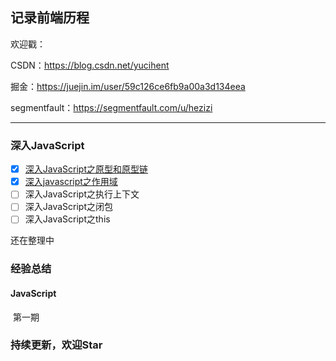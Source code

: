 ## 记录前端历程


欢迎戳：

CSDN：https://blog.csdn.net/yucihent

掘金：https://juejin.im/user/59c126ce6fb9a00a3d134eea

segmentfault：https://segmentfault.com/u/hezizi

---

### 深入JavaScript
- [x] [深入JavaScript之原型和原型链](https://github.com/hezizi/myBlog/issues/1)
- [x] [深入javascript之作用域](https://github.com/hezizi/myBlog/issues/2)
- [ ] 深入JavaScript之执行上下文
- [ ] 深入JavaScript之闭包
- [ ] 深入JavaScript之this

还在整理中


### 经验总结

  #### JavaScript
  第一期
  



### 持续更新，欢迎Star
